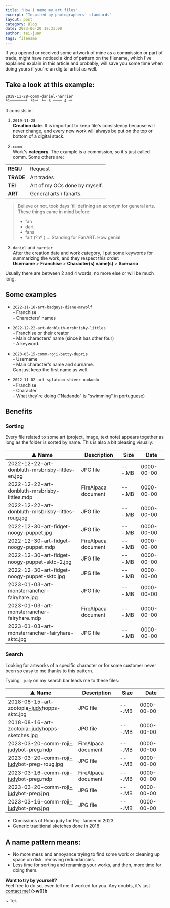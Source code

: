```yaml
---
title: "How I name my art files"
excerpt: "Inspired by photographers' standards"
layout: post
category: Blog
date: 2023-06-20 19:31:00
author: tei-juan
tags: filename
---
```


If you opened or received some artwork of mine as a commission or part of trade, might have noticed a kind of pattern on the filename, which I've explained explain in this article and probably, will save you some time when doing yours if you're an digital artist as well.  

## Take a look at this example:  

```
2019-11-28-comm-daniel-harrier
└1───────┘ └2─┘ └─ 3 ──── 4 ─┘
```

It consists in:  

1. `2019-11-28`  
**Creation date**. It is important to keep file's consistency because will never change, and every new work will always be put on the top or bottom of a digital stack.

2. `comm`  
Work's **category**. The example is a commission, so it's just called comm. Some others are:

| | |
|---|---|
| **REQU**  | Request |
| **TRADE**  | Art trades   |
| **TEI**  | Art of my OCs done by myself.   |
| **ART**  | General arts / fanarts.   |

> Believe or not, took days 'till defining an acronym for general arts. These things came in mind before:
> - fan  
> - dart  
> - fana  
> - fart \(ºnº \) ... Standing for FanART. How genial.

3. `daniel` and `harrier`   
After the creation date and work category, I put some keywords for summarizing the work, and they respect this order:  
**Username** > **Franchise** > **Character(s) name(s)** > **Scenario**  

Usually there are between 2 and 4 words, no more else or will be much long.  

## Some examples

- `2022-11-18-art-badguys-diane-mrwolf`  
\- Franchise  
\- Characters' names    

- `2022-12-22-art-donbluth-mrsbrisby-littles`  
\- Franchise or their creator  
\- Main characters' name (since it has other four)  
\- A keyword.    

- `2023-05-15-comm-roji-betty-dupris`  
\- Username  
\- Main character's name and surname.  
Can just keep the first name as well.  

- `2022-11-02-art-splatoon-shiver-nadando`  
\- Franchise  
\- Character  
\- What they're doing ("Nadando" is "swimming" in portuguese)

## Benefits

### Sorting

Every file related to some art (project, image, text note) appears together as long as the folder is sorted by name. This is also a bit pleasing visually:  

| ▲ Name | Description | Size | Date |
| --- | --- | --- | --- |
| 2022-12-22-art-donbluth-mrsbrisby-littles-en.jpg | JPG file | ---.MB | 0000-00-00 |
| 2022-12-22-art-donbluth-mrsbrisby-littles.mdp | FireAlpaca  document | ---.MB | 0000-00-00 |
| 2022-12-22-art-donbluth-mrsbrisby-littles-roug.jpg | JPG file | ---.MB | 0000-00-00 |
| 2022-12-30-art-fidget-noogy-puppet.jpg | JPG file | ---.MB | 0000-00-00 |
| 2022-12-30-art-fidget-noogy-puppet.mdp | FireAlpaca  document | ---.MB | 0000-00-00 |
| 2022-12-30-art-fidget-noogy-puppet-sktc-2.jpg | JPG file | ---.MB | 0000-00-00 |
| 2022-12-30-art-fidget-noogy-puppet-sktc.jpg | JPG file | ---.MB | 0000-00-00 |
| 2023-01-03-art-monsterrancher-fairyhare.jpg | JPG file | ---.MB | 0000-00-00 |
| 2023-01-03-art-monsterrancher-fairyhare.mdp | FireAlpaca  document | ---.MB | 0000-00-00 |
| 2023-01-03-art-monsterrancher-fairyhare-sktc.jpg | JPG file | ---.MB | 0000-00-00 |

### Search

Looking for artworks of a specific character or for some customer never been so easy to me thanks to this pattern. 

Typing `-judy` on my search bar leads me to these files:    

| ▲ Name | Description | Size | Date |
| --- | --- | --- | --- |
| 2018-08-15-art-zootopia<u>-judy</u>hopps-sktc.jpg | JPG file | ---.MB | 0000-00-00 |
| 2018-08-16-art-zootopia<u>-judy</u>hopps-sketches.jpg | JPG file | ---.MB | 0000-00-00 |
| 2023-03-20-comm-roji<u>-judy</u>bot-preg.mdp | FireAlpaca  document | ---.MB | 0000-00-00 |
| 2023-03-20-comm-roji<u>-judy</u>bot-preg-roug.jpg | JPG file | ---.MB | 0000-00-00 |
| 2023-03-16-comm-roji<u>-judy</u>bot-preg.mdp | FireAlpaca  document | ---.MB | 0000-00-00 |
| 2023-03-20-comm-roji<u>-judy</u>bot-preg.jpg | JPG file | ---.MB | 0000-00-00 |
| 2023-03-16-comm-roji<u>-judy</u>bot-preg.jpg | JPG file | ---.MB | 0000-00-00 |

- Comissions of Robo judy for Roji Tanner in 2023  
- Generic traditional sketches done in 2018  

## A name pattern means:
- No more mess and annoyance trying to find some work or cleaning up space on disk. removing redundancies.  
- Less time for sorting and renaming your works, and then, more time for doing them.  

**Want to try by yourself?**  
Feel free to do so, even tell me if worked for you. Any doubts, it's just [contact me](/contact)! **(\>w0\)b**

\~ Tei.
